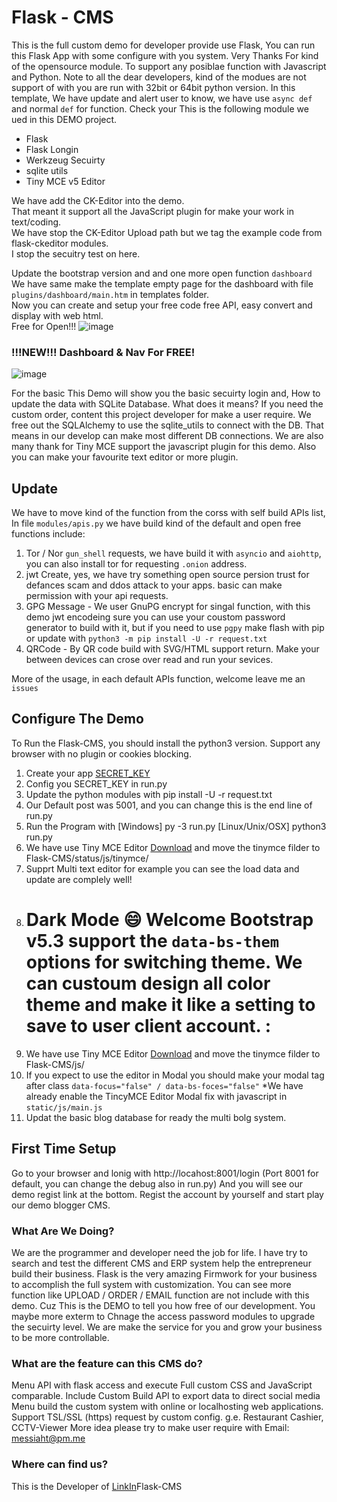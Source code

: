 # Flask - CMS

This is the full custom demo for developer provide use Flask, You can run this Flask App with some configure with you system.
Very Thanks For kind of the opensource module. To support any posiblae function with Javascript and Python.
Note to all the dear developers, kind of the modues are not support of with you are run with 32bit or 64bit python version.
In this template, We have update and alert user to know, we have use `async def` and normal `def` for function.
Check your
This is the following module we ued in this DEMO project.

* Flask
* Flask Longin
* Werkzeug Secuirty
* sqlite utils
* Tiny MCE v5 Editor

We have add the CK-Editor into the demo.<br>
That meant it support all the JavaScript plugin for make your work in text/coding.<br>
We have stop the CK-Editor Upload path but we tag the example code from flask-ckeditor modules.<br>
I stop the secuitry test on here.<br>

Update the bootstrap version and and one more open function `dashboard`<br>
We have same make the template empty page for the dashboard with file `plugins/dashboard/main.htm` in templates folder.<br>
Now you can create and setup your free code free API, easy convert and display with web html.<br>
Free for Open!!!
![image](https://user-images.githubusercontent.com/1324252/217410498-87566f7c-4194-48b1-ae58-e1c332a90212.png)

### !!!NEW!!! Dashboard & Nav For FREE!<br>

![image](https://github.com/constantinedev/Flask-CMS/assets/1324252/51ad0f56-07df-4959-903f-6cb096c95df6)

For the basic This Demo will show you the basic secuirty login and, How to update the data with SQLite Database.
What does it means? If you need the custom order, content this project developer for make a user require.
We free out the SQLAlchemy to use the sqlite_utils to connect with the DB.
That means in our develop can make most different DB connections.
We are also many thank for Tiny MCE support the javascript plugin for this demo.
Also you can make your favourite text editor or more plugin.

## Update

We have to move kind of the function from the corss with self build APIs list,
In file `modules/apis.py` we have build kind of the default and open free functions include:

1. Tor / Nor `gun_shell` requests, we have build it with `asyncio` and `aiohttp`, you can also install tor for requesting `.onion` address.
2. jwt Create, yes, we have try something open source persion trust for defances scam and ddos attack to your apps.
   basic can make permission with your api requests.
3. GPG Message - We user GnuPG encrypt for singal function, with this demo jwt encodeing
   sure you can use your coustom password generator to build with it, but if you need to use `pgpy`
   make flash with pip or update with `python3 -m pip install -U -r request.txt`
4. QRCode - By QR code build with SVG/HTML support return.
   Make your between devices can crose over read and run your sevices.

More of the usage, in each default APIs function, welcome leave me an `issues`

## Configure The Demo

To Run the Flask-CMS, you should install the python3 version.
Support any browser with no plugin or cookies blocking.

1. Create your app [SECRET_KEY ](https://flask.palletsprojects.com/en/2.2.x/config/#SECRET_KEYhttps://)
2. Config you SECRET_KEY in run.py
3. Update the python modules with pip install -U -r request.txt
4. Our Default post was 5001, and you can change this is the end line of run.py
5. Run the Program with
   [Windows]
   py -3 run.py
   [Linux/Unix/OSX]
   python3 run.py
6. We have use Tiny MCE Editor [Download](https://download.tiny.cloud/tinymce/community/tinymce_5.10.7_dev.zip?_ga=2.5061043.1812686262.1672891546-692894055.1672891546) and move the tinymce filder to Flask-CMS/status/js/tinymce/
7. Supprt Multi text editor for example you can see the load data and update are complely well!
8. Dark Mode 😄 Welcome Bootstrap v5.3 support the `data-bs-them` options for switching theme. We can custoum design all color theme and make it like a setting to save to user client account. :
   ==============================================================================================================================================================================================
9. We have use Tiny MCE Editor [Download](https://download.tiny.cloud/tinymce/community/tinymce_5.10.7_dev.zip?_ga=2.5061043.1812686262.1672891546-692894055.1672891546) and move the tinymce filder to Flask-CMS/js/
10. If you expect to use the editor in Modal you should make your modal tag after class `data-focus="false" / data-bs-foces="false"`
    *We have already enable the TincyMCE Editor Modal fix with javascript in `static/js/main.js`
11. Updat the basic blog database for ready the multi bolg system.

## First Time Setup

Go to your browser and lonig with http://locahost:8001/login (Port 8001 for default, you can change the debug also in run.py)
And you will see our demo regist link at the bottom.
Regist the account by yourself and start play our demo blogger CMS.

### What Are We Doing?

We are the programmer and developer need the job for life.
I have try to search and test the different CMS and ERP system help the entrepreneur build their business.
Flask is the very amazing Firmwork for your business to accomplish the full system with customization.
You can see more function like UPLOAD / ORDER / EMAIL function are not include with this demo.
Cuz This is the DEMO to tell you how free of our development. You maybe more exterm to Chnage the access password modules to upgrade the secuirty level.
We are make the service for you and grow your business to be more controllable.

### What are the feature can this CMS do?

Menu API with flask access and execute
Full custom CSS and JavaScript comparable.
Include Custom Build API to export data to direct social media
Menu build the custom system with online or localhosting web applications.
Support TSL/SSL (https) request by custom config.
g.e. Restaurant Cashier, CCTV-Viewer
More idea please try to make user require with Email: messiaht@pm.me

### Where can find us?

This is the Developer of [LinkIn](https://www.linkedin.com/in/freeman-constantine-654341236/https://)Flask-CMS
